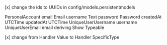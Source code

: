 <!-- make a bank account model, should it have two different models for personal and bank ? -->
[x] change the ids to UUIDs in config/models.persistentmodels

PersonalAccount
    email Email
    username Text
    password Password
    createdAt UTCTime
    updatedAt UTCTime
    UniqueUserUsername username
    UniqueUserEmail email
    deriving Show Typeable
    <!-- balance  -->

[x] 
    change from 
        Handler Value 
    to 
        Handler SpecificType


